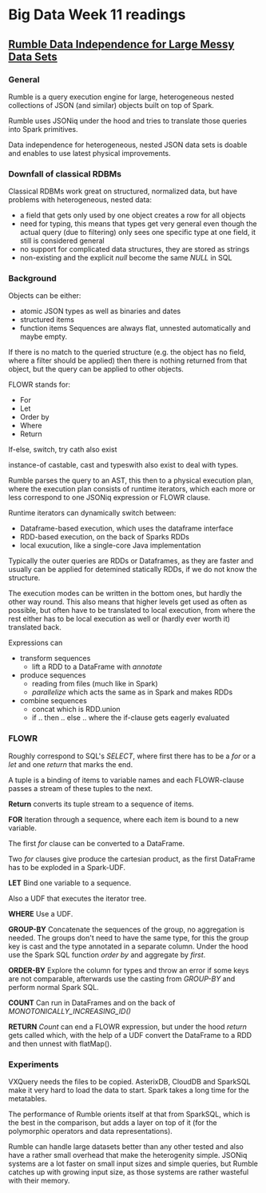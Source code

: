 # Big Data Week 11 readings
## [Rumble Data Independence for Large Messy Data Sets](https://arxiv.org/pdf/1910.11582.pdf)
### General
Rumble is a query execution engine for large, heterogeneous nested collections of JSON (and similar) objects built on top of Spark.

Rumble uses JSONiq under the hood and tries to translate those queries into Spark primitives.

Data independence for heterogeneous, nested JSON data sets is doable and enables to use latest physical improvements.

### Downfall of classical RDBMs
Classical RDBMs work great on structured, normalized data, but have problems with heterogeneous, nested data:
- a field that gets only used by one object creates a row for all objects
- need for typing, this means that types get very general even though the actual query (due to filtering) only sees one specific type at one field, it still is considered general 
- no support for complicated data structures, they are stored as strings
- non-existing and the explicit *null* become the same *NULL* in SQL
### Background
Objects can be either:
- atomic JSON types as well as binaries and dates
- structured items
- function items
Sequences are always flat, unnested automatically and maybe empty.

If there is no match to the queried structure (e.g. the object has no field, where a filter should be applied) then there is nothing returned from that object, but the query can be applied to other objects.

FLOWR stands for:
- For
- Let
- Order by
- Where
- Return

If-else, switch, try cath also exist

instance-of castable, cast and typeswith also exist to deal with types.

Rumble parses the query to an AST, this then to a physical execution plan, where the execution plan consists of runtime iterators, which each more or less correspond to one JSONiq expression or FLOWR clause.

Runtime iterators can dynamically switch between:
- Dataframe-based execution, which uses the dataframe interface
- RDD-based execution, on the back of Sparks RDDs
- local exucution, like a single-core Java implementation

Typically the outer queries are RDDs or Dataframes, as they are faster and usually can be applied for detemined statically  RDDs, if we do not know the structure.

The execution modes can be written in the bottom ones, but hardly the other way round. This also means that higher levels get used as often as possible, but often have to be translated to local execution, from where the rest either has to be local execution as well or (hardly ever worth it) translated back.

Expressions can
- transform sequences
	- lift a RDD to a DataFrame with *annotate*
- produce sequences
	- reading from files (much like in Spark)
	- *parallelize* which acts the same as in Spark and makes RDDs
- combine sequences
	- concat which is RDD.union
	- if .. then .. else .. where the if-clause gets eagerly evaluated
### FLOWR
Roughly correspond to SQL's *SELECT*, where first there has to be a *for* or a *let* and one *return* that marks the end.

A tuple is a binding of items to variable names and each FLOWR-clause passes a stream of these tuples to the next.

**Return** converts its tuple stream to a sequence of items.

**FOR**
Iteration through a sequence, where each item is bound to a new variable.

The first *for* clause can be converted to a DataFrame.

Two *for* clauses give produce the cartesian product, as the first DataFrame has to be exploded in a Spark-UDF.

**LET**
Bind one variable to a sequence.

Also a UDF that executes the iterator tree.

**WHERE**
Use a UDF.

**GROUP-BY**
Concatenate the sequences of the group, no aggregation is needed. The groups don't need to have the same type, for this the group key is cast and the type annotated in a separate column. Under the hood use the Spark SQL function *order by* and aggregate by *first*.

**ORDER-BY**
Explore the column for types and throw an error if some keys are not comparable, afterwards use the casting from *GROUP-BY* and perform normal Spark SQL.

**COUNT**
Can run in DataFrames and on the back of *MONOTONICALLY_INCREASING_ID()*

**RETURN**
*Count* can end a FLOWR expression, but under the hood *return* gets called which, with the help of a UDF convert the DataFrame to a RDD and then unnest with flatMap().

### Experiments

VXQuery needs the files to be copied.
AsterixDB, CloudDB and SparkSQL make it very hard to load the data to start. Spark takes a long time for the metatables.

The performance of Rumble orients itself at that from SparkSQL, which is the best in the comparison, but adds a layer on top of it (for the polymorphic operators and data representations).

Rumble can handle large datasets better than any other tested and also have a rather small overhead that make the heterogenity simple. JSONiq systems are a lot faster on small input sizes and simple queries, but Rumble catches up with growing input size, as those systems are rather wasteful with their memory.